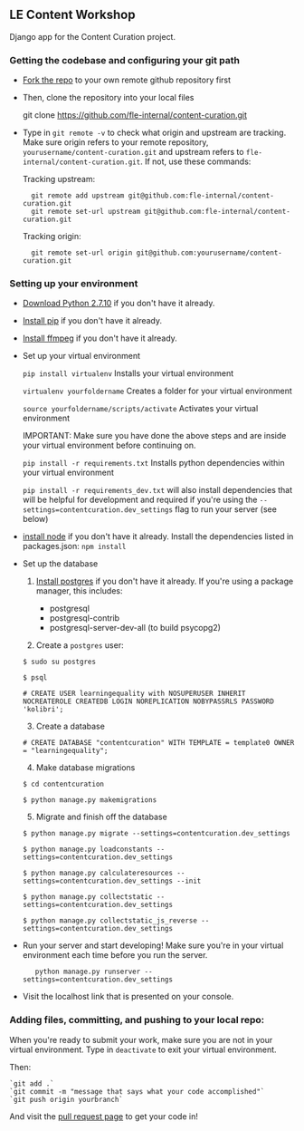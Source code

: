 ## LE Content Workshop

Django app for the Content Curation project.

### Getting the codebase and configuring your git path

* [Fork the repo](https://github.com/fle-internal/content-curation) to your own remote github repository first

* Then, clone the repository into your local files

	git clone https://github.com/fle-internal/content-curation.git

* Type in `git remote -v` to check what origin and upstream are tracking. Make sure origin refers to your remote repository, `yourusername/content-curation.git` and upstream refers to `fle-internal/content-curation.git`.
If not, use these commands:

	Tracking upstream:

		git remote add upstream git@github.com:fle-internal/content-curation.git
		git remote set-url upstream git@github.com:fle-internal/content-curation.git

	Tracking origin:

		git remote set-url origin git@github.com:yourusername/content-curation.git

### Setting up your environment

* [Download Python 2.7.10](https://www.python.org/downloads/) if you don't have it already.

* [Install pip](https://pypi.python.org/pypi/pip) if you don't have it already.


* [Install ffmpeg](https://ffmpeg.org/) if you don't have it already.

* Set up your virtual environment

	`pip install virtualenv` Installs your virtual environment

	`virtualenv yourfoldername` Creates a folder for your virtual environment

	`source yourfoldername/scripts/activate` Activates your virtual environment

	IMPORTANT: Make sure you have done the above steps and are inside your virtual environment before continuing on.

	`pip install -r requirements.txt` Installs python dependencies within your virtual environment

	`pip install -r requirements_dev.txt` will also install dependencies that will be helpful for development and required if you're using the `--settings=contentcuration.dev_settings` flag to run your server (see below)

* [install node](http://nodejs.org/download/) if you don't have it already.
	Install the dependencies listed in packages.json: `npm install`

* Set up the database

	1. [Install postgres](https://www.postgresql.org/download/) if you don't have it already. If you're using a package manager, this includes:
		* postgresql
		* postgresql-contrib
		* postgresql-server-dev-all (to build psycopg2)

	2. Create a `postgres` user:

	`$ sudo su postgres`

	`$ psql`

	`# CREATE USER learningequality with NOSUPERUSER INHERIT NOCREATEROLE CREATEDB LOGIN NOREPLICATION NOBYPASSRLS PASSWORD 'kolibri';`

	3. Create a database

	`# CREATE DATABASE "contentcuration" WITH TEMPLATE = template0 OWNER = "learningequality"; `

	4. Make database migrations

	`$ cd contentcuration`

	`$ python manage.py makemigrations`

	5. Migrate and finish off the database

	`$ python manage.py migrate --settings=contentcuration.dev_settings`

	`$ python manage.py loadconstants --settings=contentcuration.dev_settings`

	`$ python manage.py calculateresources --settings=contentcuration.dev_settings --init`

	`$ python manage.py collectstatic --settings=contentcuration.dev_settings`

	`$ python manage.py collectstatic_js_reverse --settings=contentcuration.dev_settings`




* Run your server and start developing! Make sure you're in your virtual environment each time before you run the server.

	`	python manage.py runserver --settings=contentcuration.dev_settings`

* Visit the localhost link that is presented on your console.

### Adding files, committing, and pushing to your local repo:

When you're ready to submit your work, make sure you are not in your virtual environment.
Type in `deactivate` to exit your virtual environment.

Then:

	`git add .`
	`git commit -m "message that says what your code accomplished"`
	`git push origin yourbranch`

And visit the [pull request page](https://github.com/fle-internal/fle-home/pulls) to get your code in!
